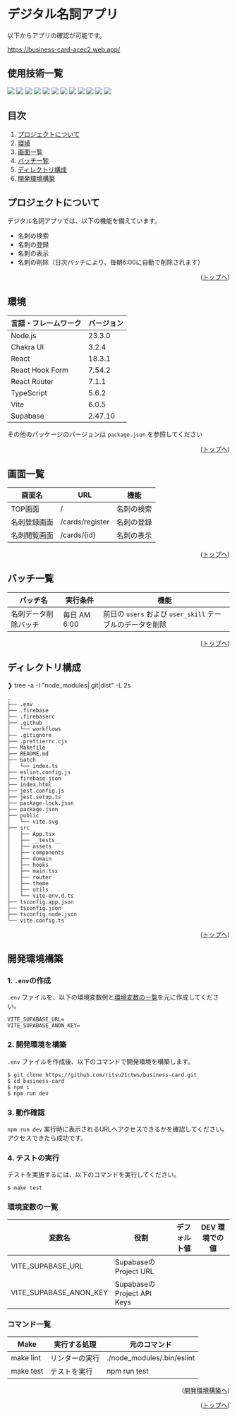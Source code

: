 <div id="top"></div>

# デジタル名詞アプリ

以下からアプリの確認が可能です。

https://business-card-acec2.web.app/

## 使用技術一覧

<!-- シールド一覧 -->
<!-- 該当するプロジェクトの中から任意のものを選ぶ-->
<p style="display: inline">
  <!-- フロントエンド -->
  <img src="https://img.shields.io/badge/Node.js-000000?logo=node.js&style=for-the-badge">
  <img src="https://img.shields.io/badge/Chakra UI-000000?logo=chakraui&style=for-the-badge">
  <img src="https://img.shields.io/badge/React-000000?logo=react&style=for-the-badge">
  <img src="https://img.shields.io/badge/React Hook Form-000000?logo=reacthookform&style=for-the-badge">
  <img src="https://img.shields.io/badge/React Router-000000?logo=reactrouter&style=for-the-badge">
  <img src="https://img.shields.io/badge/TypeScript-000000?logo=typescript&style=for-the-badge">
  <!-- テスト -->
  <img src="https://img.shields.io/badge/Jest-000000?logo=jest&style=for-the-badge&logoColor=C21325">
  <img src="https://img.shields.io/badge/Testing Library-000000?logo=testinglibrary&style=for-the-badge">
  <!-- インフラ -->
  <img src="https://img.shields.io/badge/Vite-000000?logo=vite&style=for-the-badge">
  <img src="https://img.shields.io/badge/Supabase-000000?logo=supabase&style=for-the-badge">
  <img src="https://img.shields.io/badge/Firebase-000000?logo=firebase&style=for-the-badge&logoColor=DD2C00">
  <img src="https://img.shields.io/badge/GitHub Actions-000000.svg?logo=githubactions&style=for-the-badge">
</p>

## 目次

1. [プロジェクトについて](#プロジェクトについて)
2. [環境](#環境)
3. [画面一覧](#画面一覧)
4. [バッチ一覧](#バッチ一覧)
5. [ディレクトリ構成](#ディレクトリ構成)
6. [開発環境構築](#開発環境構築)

## プロジェクトについて

デジタル名詞アプリでは、以下の機能を備えています。

- 名刺の検索
- 名刺の登録
- 名刺の表示
- 名刺の削除（日次バッチにより、毎朝6:00に自動で削除されます）

<p align="right">(<a href="#top">トップへ</a>)</p>

## 環境

| 言語・フレームワーク | バージョン |
| -------------------- | ---------- |
| Node.js              | 23.3.0     |
| Chakra UI            | 3.2.4      |
| React                | 18.3.1     |
| React Hook Form      | 7.54.2     |
| React Router         | 7.1.1      |
| TypeScript           | 5.6.2      |
| Vite                 | 6.0.5      |
| Supabase             | 2.47.10    |

その他のパッケージのバージョンは `package.json` を参照してください

<p align="right">(<a href="#top">トップへ</a>)</p>

## 画面一覧

| 画面名       | URL             | 機能       |
| ------------ | --------------- | ---------- |
| TOP画面      | /               | 名刺の検索 |
| 名刺登録画面 | /cards/register | 名刺の登録 |
| 名刺閲覧画面 | /cards/{id}     | 名刺の表示 |

<p align="right">(<a href="#top">トップへ</a>)</p>

## バッチ一覧

| バッチ名             | 実行条件     | 機能                                                      |
| -------------------- | ------------ | --------------------------------------------------------- |
| 名刺データ削除バッチ | 毎日 AM 6:00 | 前日の `users` および `user_skill` テーブルのデータを削除 |

<p align="right">(<a href="#top">トップへ</a>)</p>

## ディレクトリ構成

❯ tree -a -I "node_modules|.git|dist" -L 2s

```
.
├── .env
├── .firebase
├── .firebaserc
├── .github
│   └── workflows
├── .gitignore
├── .prettierrc.cjs
├── Makefile
├── README.md
├── batch
│   └── index.ts
├── eslint.config.js
├── firebase.json
├── index.html
├── jest.config.js
├── jest.setup.ts
├── package-lock.json
├── package.json
├── public
│   └── vite.svg
├── src
│   ├── App.tsx
│   ├── __tests__
│   ├── assets
│   ├── components
│   ├── domain
│   ├── hooks
│   ├── main.tsx
│   ├── router
│   ├── theme
│   ├── utils
│   └── vite-env.d.ts
├── tsconfig.app.json
├── tsconfig.json
├── tsconfig.node.json
└── vite.config.ts
```

<p align="right">(<a href="#top">トップへ</a>)</p>

## 開発環境構築

### 1. `.env`の作成

`.env` ファイルを、以下の環境変数例と[環境変数の一覧](#環境変数の一覧)を元に作成してください。

```
VITE_SUPABASE_URL=
VITE_SUPABASE_ANON_KEY=
```

### 2. 開発環境を構築

`.env` ファイルを作成後、以下のコマンドで開発環境を構築します。

```
$ git clone https://github.com/ritsu21ctws/business-card.git
$ cd business-card
$ npm i
$ npm run dev
```

### 3. 動作確認

`npm run dev` 実行時に表示されるURLへアクセスできるかを確認してください。<br>
アクセスできたら成功です。

### 4. テストの実行

テストを実施するには、以下のコマンドを実行してください。

```
$ make test
```

### 環境変数の一覧

| 変数名                 | 役割                       | デフォルト値 | DEV 環境での値 |
| ---------------------- | -------------------------- | ------------ | -------------- |
| VITE_SUPABASE_URL      | SupabaseのProject URL      |              |                |
| VITE_SUPABASE_ANON_KEY | SupabaseのProject API Keys |              |                |

### コマンド一覧

| Make      | 実行する処理   | 元のコマンド               |
| --------- | -------------- | -------------------------- |
| make lint | リンターの実行 | ./node_modules/.bin/eslint |
| make test | テストを実行   | npm run test               |

<p align="right">(<a href="#開発環境構築">開発環境構築へ</a>)</p>
<p align="right">(<a href="#top">トップへ</a>)</p>
